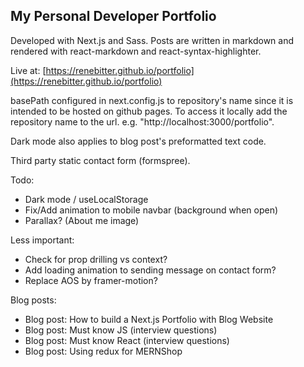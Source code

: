 ## My Personal Developer Portfolio

Developed with Next.js and Sass. Posts are written in markdown and rendered with react-markdown and react-syntax-highlighter.

Live at: [https://renebitter.github.io/portfolio](https://renebitter.github.io/portfolio)

basePath configured in next.config.js to repository's name since it is intended to be hosted on github pages. To access it locally add the repository name to the url. e.g. "http://localhost:3000/portfolio".

Dark mode also applies to blog post's preformatted text code.

Third party static contact form (formspree).

Todo:
- Dark mode / useLocalStorage
- Fix/Add animation to mobile navbar (background when open)
- Parallax? (About me image)

Less important:

- Check for prop drilling vs context?
- Add loading animation to sending message on contact form?
- Replace AOS by framer-motion?

Blog posts:

- Blog post: How to build a Next.js Portfolio with Blog Website
- Blog post: Must know JS (interview questions)
- Blog post: Must know React (interview questions)
- Blog post: Using redux for MERNShop
